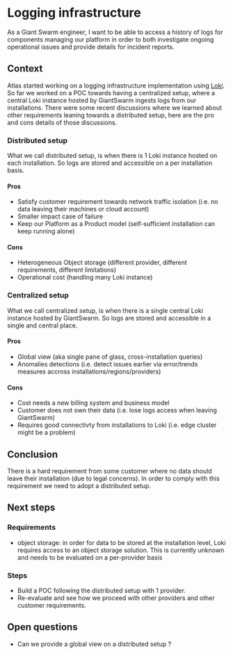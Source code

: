 # Logging infrastructure

As a Giant Swarm engineer, I want to be able to access a history of logs for components managing our platform in order to both investigate ongoing operational issues and provide details for incident reports.

## Context

Atlas started working on a logging infrastructure implementation using [Loki](https://grafana.com/docs/loki/latest/).
So far we worked on a POC towards having a centralized setup, where a central Loki instance hosted by GiantSwarm ingests logs from our installations.
There were some recent discussions where we learned about other requirements leaning towards a distributed setup, here are the pro and cons details of those discussions.

### Distributed setup

What we call distributed setup, is when there is 1 Loki instance hosted on each installation.
So logs are stored and accessible on a per installation basis.

#### Pros

- Satisfy customer requirement towards network traffic isolation (i.e. no data leaving their machines or cloud account)
- Smaller impact case of failure
- Keep our Platform as a Product model (self-sufficient installation can keep running alone)

#### Cons

- Heterogeneous Object storage (different provider, different requirements, different limitations)
- Operational cost (handling many Loki instance)

### Centralized setup

What we call centralized setup, is when there is a single central Loki instance hosted by GiantSwarm.
So logs are stored and accessible in a single and central place.

#### Pros

- Global view (aka single pane of glass, cross-installation queries)
- Anomalies detections (i.e. detect issues earlier via error/trends measures accross installations/regions/providers)

#### Cons

- Cost needs a new billing system and business model
- Customer does not own their data (i.e. lose logs access when leaving GiantSwarm)
- Requires good connectivty from installations to Loki (i.e. edge cluster might be a problem)

## Conclusion

There is a hard requirement from some customer where no data should leave their installation (due to legal concerns).
In order to comply with this requirement we need to adopt a distributed setup.

## Next steps

### Requirements

- object storage: in order for data to be stored at the installation level, Loki requires access to an object storage solution.
                  This is currently unknown and needs to be evaluated on a per-provider basis

### Steps

- Build a POC following the distributed setup with 1 provider.
- Re-evaluate and see how we proceed with other providers and other customer requirements.

## Open questions

- Can we provide a global view on a distributed setup ?
